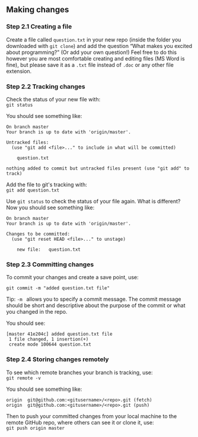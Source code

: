 ## Making changes
### Step 2.1 Creating a file
Create a file called `question.txt` in your new repo (inside the folder you downloaded with `git clone`) and add the question “What makes you excited about programming?” (Or add your own question!) Feel free to do this however you are most comfortable creating and editing files (MS Word is fine), but please save it as a `.txt` file instead of `.doc` or any other file extension.

### Step 2.2 Tracking changes
Check the status of your new file with:  
`git status`  

You should see something like:  

```
On branch master
Your branch is up to date with 'origin/master'.

Untracked files:
  (use "git add <file>..." to include in what will be committed)

	question.txt

nothing added to commit but untracked files present (use "git add" to track)

```


Add the file to git's tracking with:  
`git add question.txt`

Use `git status` to check the status of your file again. What is different? Now you should see something like:  
```
On branch master
Your branch is up to date with 'origin/master'.

Changes to be committed:
  (use "git reset HEAD <file>..." to unstage)

	new file:   question.txt
```

### Step 2.3 Committing changes

To commit your changes and create a save point, use:

`git commit -m "added question.txt file"`  

Tip: `-m ` allows you to specify a commit message. The commit message should be short and descriptive about the purpose of the commit or what you changed in the repo.

You should see:
```
[master 41e204c] added question.txt file
 1 file changed, 1 insertion(+)
 create mode 100644 question.txt
```

### Step 2.4 Storing changes remotely
To see which remote branches your branch is tracking, use:  
`git remote -v` 

You should see something like:
```
origin	git@github.com:<gitusername>/<repo>.git (fetch)
origin	git@github.com:<gitusername>/<repo>.git (push)

```

Then to push your committed changes from your local machine to the remote GitHub repo, where others can see it or clone it, use:  
`git push origin master` 
